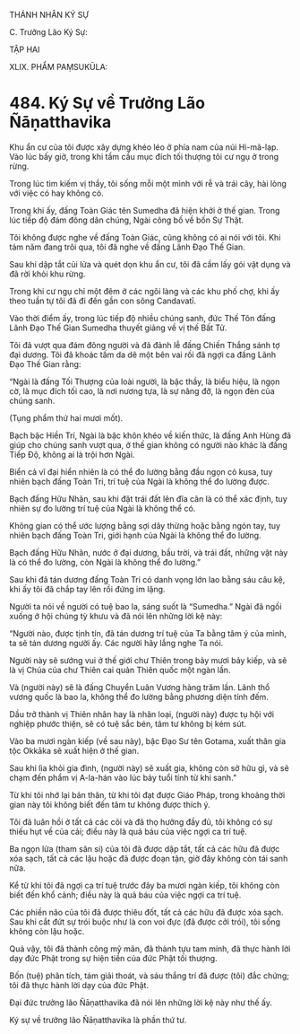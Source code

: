 THÁNH NHÂN KÝ SỰ

C. Trưởng Lão Ký Sự:

TẬP HAI

XLIX. PHẨM PAṂSUKŪLA:

# 484. Ký Sự về Trưởng Lão Ñāṇatthavika

Khu ẩn cư của tôi được xây dựng khéo léo ở phía nam của núi Hi-mã-lạp. Vào lúc bấy giờ, trong khi tầm cầu mục đích tối thượng tôi cư ngụ ở trong rừng.

Trong lúc tìm kiếm vị thầy, tôi sống mỗi một mình với rễ và trái cây, hài lòng với việc có hay không có.

Trong khi ấy, đấng Toàn Giác tên Sumedha đã hiện khởi ở thế gian. Trong lúc tiếp độ đám đông dân chúng, Ngài công bố về bốn Sự Thật.

Tôi không được nghe về đấng Toàn Giác, cũng không có ai nói với tôi. Khi tám năm đang trôi qua, tôi đã nghe về đấng Lãnh Đạo Thế Gian.

Sau khi dập tắt củi lửa và quét dọn khu ẩn cư, tôi đã cầm lấy gói vật dụng và đã rời khỏi khu rừng.

Trong khi cư ngụ chỉ một đêm ở các ngôi làng và các khu phố chợ, khi ấy theo tuần tự tôi đã đi đến gần con sông Candavatī.

Vào thời điểm ấy, trong lúc tiếp độ nhiều chúng sanh, đức Thế Tôn đấng Lãnh Đạo Thế Gian Sumedha thuyết giảng về vị thế Bất Tử.

Tôi đã vượt qua đám đông người và đã đảnh lễ đấng Chiến Thắng sánh tợ đại dương. Tôi đã khoác tấm da dê một bên vai rồi đã ngợi ca đấng Lãnh Đạo Thế Gian rằng:

“Ngài là đấng Tối Thượng của loài người, là bậc thầy, là biểu hiệu, là ngọn cờ, là mục đích tối cao, là nơi nương tựa, là sự nâng đỡ, là ngọn đèn của chúng sanh.

(Tụng phẩm thứ hai mươi mốt).

Bạch bậc Hiền Trí, Ngài là bậc khôn khéo về kiến thức, là đấng Anh Hùng đã giúp cho chúng sanh vượt qua, ở thế gian không có người nào khác là đấng Tiếp Độ, không ai là trội hơn Ngài.

Biển cả vĩ đại hiển nhiên là có thể đo lường bằng đầu ngọn cỏ kusa, tuy nhiên bạch đấng Toàn Tri, trí tuệ của Ngài là không thể đo lường được.

Bạch đấng Hữu Nhãn, sau khi đặt trái đất lên đĩa cân là có thể xác định, tuy nhiên sự đo lường trí tuệ của Ngài là không thể có.

Không gian có thể ước lượng bằng sợi dây thừng hoặc bằng ngón tay, tuy nhiên bạch đấng Toàn Tri, giới hạnh của Ngài là không thể đo lường.

Bạch đấng Hữu Nhãn, nước ở đại dương, bầu trời, và trái đất, những vật này là có thể đo lường, còn Ngài là không thể đo lường.”

Sau khi đã tán dương đấng Toàn Tri có danh vọng lớn lao bằng sáu câu kệ, khi ấy tôi đã chắp tay lên rồi đứng im lặng.

Người ta nói về người có tuệ bao la, sáng suốt là “Sumedha.” Ngài đã ngồi xuống ở hội chúng tỳ khưu và đã nói lên những lời kệ này:

“Người nào, được tịnh tín, đã tán dương trí tuệ của Ta bằng tâm ý của mình, ta sẽ tán dương người ấy. Các người hãy lắng nghe Ta nói.

Người này sẽ sướng vui ở thế giới chư Thiên trong bảy mươi bảy kiếp, và sẽ là vị Chúa của chư Thiên cai quản Thiên quốc một ngàn lần.

Và (người này) sẽ là đấng Chuyển Luân Vương hàng trăm lần. Lãnh thổ vương quốc là bao la, không thể đo lường bằng phương diện tính đếm.

Dầu trở thành vị Thiên nhân hay là nhân loại, (người này) được tụ hội với nghiệp phước thiện, sẽ có tuệ sắc bén, tâm tư không bị kém sút.

Vào ba mươi ngàn kiếp (về sau này), bậc Đạo Sư tên Gotama, xuất thân gia tộc Okkāka sẽ xuất hiện ở thế gian.

Sau khi lìa khỏi gia đình, (người này) sẽ xuất gia, không còn sở hữu gì, và sẽ chạm đến phẩm vị A-la-hán vào lúc bảy tuổi tính từ khi sanh.”

Từ khi tôi nhớ lại bản thân, từ khi tôi đạt được Giáo Pháp, trong khoảng thời gian này tôi không biết đến tâm tư không được thích ý.

Tôi đã luân hồi ở tất cả các cõi và đã thọ hưởng đầy đủ, tôi không có sự thiếu hụt về của cải; điều này là quả báu của việc ngợi ca trí tuệ.

Ba ngọn lửa (tham sân si) của tôi đã được dập tắt, tất cả các hữu đã được xóa sạch, tất cả các lậu hoặc đã được đoạn tận, giờ đây không còn tái sanh nữa.

Kể từ khi tôi đã ngợi ca trí tuệ trước đây ba mươi ngàn kiếp, tôi không còn biết đến khổ cảnh; điều này là quả báu của việc ngợi ca trí tuệ.

Các phiền não của tôi đã được thiêu đốt, tất cả các hữu đã được xóa sạch. Sau khi cắt đứt sự trói buộc như là con voi đực (đã được cởi trói), tôi sống không còn lậu hoặc.

Quả vậy, tôi đã thành công mỹ mãn, đã thành tựu tam minh, đã thực hành lời dạy đức Phật trong sự hiện tiền của đức Phật tối thượng.

Bốn (tuệ) phân tích, tám giải thoát, và sáu thắng trí đã được (tôi) đắc chứng; tôi đã thực hành lời dạy của đức Phật.

Đại đức trưởng lão Ñāṇatthavika đã nói lên những lời kệ này như thế ấy.

Ký sự về trưởng lão Ñāṇatthavika là phần thứ tư.
